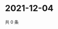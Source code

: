 # 2021-12-04

共 0 条

<!-- BEGIN WEIBO -->
<!-- 最后更新时间 Sat Dec 04 2021 15:14:00 GMT+0800 (China Standard Time) -->

<!-- END WEIBO -->

